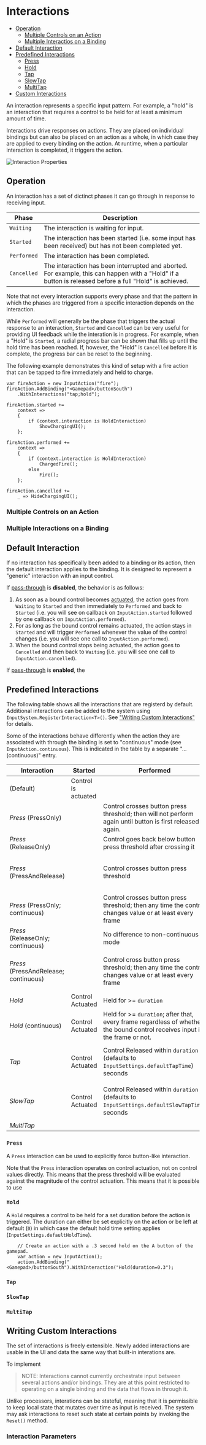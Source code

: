 # Interactions

* [Operation](#operation)
    * [Multiple Controls on an Action](#multiple-controls-on-an-action)
    * [Multiple Interactios on a Binding](#multiple-interactions-on-a-binding)
* [Default Interaction](#default-interaction)
* [Predefined Interactions](#predefined-interactions)
    * [Press](#press)
    * [Hold](#hold)
    * [Tap](#tap)
    * [SlowTap](#slowtap)
    * [MultiTap](#multitap)
* [Custom Interactions](#writing-custom-interactions)

An interaction represents a specific input pattern. For example, a "hold" is an interaction that requires a control to be held for at least a minimum amount of time.

Interactions drive responses on actions. They are placed on individual bindings but can also be placed on an action as a whole, in which case they are applied to every binding on the action. At runtime, when a particular interaction is completed, it triggers the action.

![Interaction Properties](Images/InteractionProperties.png)

## Operation

An interaction has a set of dictinct phases it can go through in response to receiving input.

|Phase|Description|
|-----|-----------|
|`Waiting`|The interaction is waiting for input.|
|`Started`|The interaction has been started (i.e. some input has been received) but has not been completed yet.|
|`Performed`|The interaction has been completed.|
|`Cancelled`|The interaction has been interrupted and aborted. For example, this can happen with a "Hold" if a button is released before a full "Hold" is achieved.|

Note that not every interaction supports every phase and that the pattern in which the phases are triggered from a specific interaction depends on the interaction.

While `Performed` will generally be the phase that triggers the actual response to an interaction, `Started` and `Cancelled` can be very useful for providing UI feedback while the interation is in progress. For example, when a "Hold" is `Started`, a radial progress bar can be shown that fills up until the hold time has been reached. If, however, the "Hold" is `Cancelled` before it is complete, the progress bar can be reset to the beginning.

The following example demonstrates this kind of setup with a fire action that can be tapped to fire immediately and held to charge.

```CSharp
var fireAction = new InputAction("fire");
fireAction.AddBinding("<Gamepad>/buttonSouth")
    .WithInteractions("tap;hold");

fireAction.started +=
    context =>
    {
        if (context.interaction is HoldInteraction)
            ShowChargingUI();
    };

fireAction.performed +=
    context =>
    {
        if (context.interaction is HoldInteraction)
            ChargedFire();
        else
            Fire();
    };

fireAction.cancelled +=
    _ => HideChargingUI();
```

### Multiple Controls on an Action

### Multiple Interactions on a Binding

## Default Interaction

If no interaction has specifically been added to a binding or its action, then the default interaction applies to the binding. It is designed to represent a "generic" interaction with an input control.

If [pass-through](Actions.md#passthrough-actions) is __disabled__, the behavior is as follows:

1. As soon as a bound control becomes [actuated](Controls.md#control-actuated), the action goes from `Waiting` to `Started` and then immediately to `Performed` and back to `Started` (i.e. you will see on callback on `InputAction.started` followed by one callback on `InputAction.performed`).
2. For as long as the bound control remains actuated, the action stays in `Started` and will trigger `Performed` whenever the value of the control changes (i.e. you will see one call to `InputAction.performed`).
3. When the bound control stops being actuated, the action goes to `Cancelled` and then back to `Waiting` (i.e. you will see one call to `InputAction.cancelled`).

If [pass-through](Actions.md#passthrough-actions) is __enabled__, the

## Predefined Interactions

The following table shows all the interactions that are registerd by default. Additional interactions can be added to the system using `InputSystem.RegisterInteraction<T>()`. See ["Writing Custom Interactions"](#writing-custom-interactions) for details.

Some of the interactions behave differently when the action they are associated with through the binding is set to "continuous" mode (see `InputAction.continuous`). This is indicated in the table by a separate "... (continuous)" entry.

|Interaction|Started|Performed|Cancelled|
|-----------|-------|---------|---------|
|(Default)|Control is actuated|
|*Press* (PressOnly)|<br>|Control crosses button press threshold; then will not perform again until button is first released again.||
|*Press* (ReleaseOnly)|<br>|Control goes back below button press threshold after crossing it|<br>|
|*Press* (PressAndRelease)|<br>|Control crosses button press threshold|Control goes back below button threshold|
|*Press* (PressOnly; continuous)|<br>|Control crosses button press threshold; then any time the control changes value or at least every frame|<br>|
|*Press* (ReleaseOnly; continuous)|<br>|No difference to non-continuous mode| |
|*Press* (PressAndRelease; continuous)|<br>|Control cross button press threshold; then any time the control changes value or at least every frame|Control goes back below button threshold|
|*Hold*|Control Actuated|Held for >= `duration`|
|*Hold* (continuous)|Control Actuated|Held for >= `duration`; after that, every frame regardless of whether the bound control receives input in the frame or not.|
|*Tap*|Control Actuated|Control Released within `duration` (defaults to `InputSettings.defaultTapTime`) seconds|Control Released before `duration` seconds|
|*SlowTap*|Control Actuated|Control Released within `duration` (defaults to `InputSettings.defaultSlowTapTime`) seconds|Control Released before `duration` seconds|
|*MultiTap*|||

### `Press`

A `Press` interaction can be used to explicitly force button-like interaction.

Note that the `Press` interaction operates on control actuation, not on control values directly. This means that the press threshold will be evaluated against the magnitude of the control actuation. This means that it is possible to use

### `Hold`

A `Hold` requires a control to be held for a set duration before the action is triggered. The duration can either be set explicitly on the action or be left at default (`0`) in which case the default hold time setting applies (`InputSettings.defaultHoldTime`).

```
    // Create an action with a .3 second hold on the A button of the gamepad.
    var action = new InputAction();
    action.AddBinding("<Gamepad>/buttonSouth").WithInteraction("Hold(duration=0.3");
```

### `Tap`

### `SlowTap`

### `MultiTap`


## Writing Custom Interactions

The set of interactions is freely extensible. Newly added interactions are usable in the UI and data the same way that built-in interations are.

To implement

>NOTE: Interactions cannot currently orchestrate input between several actions and/or bindings. They are at this point restricted to operating on a single binding and the data that flows in through it.

Unlike processors, interations can be stateful, meaning that it is permissible to keep local state that mutates over time as input is received. The system may ask interactions to reset such state at certain points by invoking the `Reset()` method.

### Interaction Parameters
